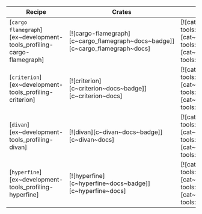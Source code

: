 | Recipe | Crates | Categories |
|--------|--------|------------|
| [`cargo flamegraph`][ex~development-tools_profiling-cargo-flamegraph] | [![cargo-flamegraph][c~cargo_flamegraph~docs~badge]][c~cargo_flamegraph~docs] | [![cat~development-tools::profiling][cat~development-tools::profiling~badge]][cat~development-tools::profiling] |
| [`criterion`][ex~development-tools_profiling-criterion] | [![criterion][c~criterion~docs~badge]][c~criterion~docs] | [![cat~development-tools::profiling][cat~development-tools::profiling~badge]][cat~development-tools::profiling] |
| [`divan`][ex~development-tools_profiling-divan] | [![divan][c~divan~docs~badge]][c~divan~docs] | [![cat~development-tools::profiling][cat~development-tools::profiling~badge]][cat~development-tools::profiling] |
| [`hyperfine`][ex~development-tools_profiling-hyperfine] | [![hyperfine][c~hyperfine~docs~badge]][c~hyperfine~docs] | [![cat~development-tools::profiling][cat~development-tools::profiling~badge]][cat~development-tools::profiling] |

<div class="hidden">
</div>
